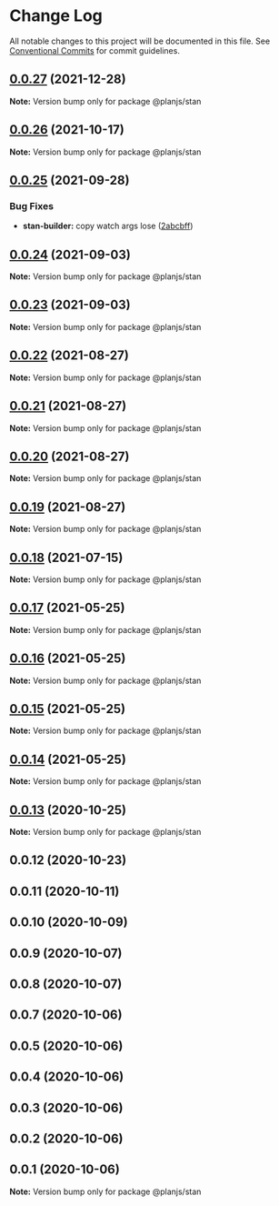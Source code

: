 # Change Log

All notable changes to this project will be documented in this file.
See [Conventional Commits](https://conventionalcommits.org) for commit guidelines.

## [0.0.27](https://github.com/planjs/stan/compare/@planjs/stan@0.0.25...@planjs/stan@0.0.27) (2021-12-28)

**Note:** Version bump only for package @planjs/stan





## [0.0.26](https://github.com/planjs/stan/compare/@planjs/stan@0.0.24...@planjs/stan@0.0.26) (2021-10-17)

**Note:** Version bump only for package @planjs/stan





## [0.0.25](https://github.com/planjs/stan/compare/@planjs/stan@0.0.22...@planjs/stan@0.0.25) (2021-09-28)


### Bug Fixes

* **stan-builder:** copy watch args lose ([2abcbff](https://github.com/planjs/stan/commit/2abcbff6fa53b8995bd728d386dd227fd6288938))





## [0.0.24](https://github.com/planjs/stan/compare/@planjs/stan@0.0.23...@planjs/stan@0.0.24) (2021-09-03)

**Note:** Version bump only for package @planjs/stan





## [0.0.23](https://github.com/planjs/stan/compare/@planjs/stan@0.0.18...@planjs/stan@0.0.23) (2021-09-03)

**Note:** Version bump only for package @planjs/stan





## [0.0.22](https://github.com/planjs/stan/compare/@planjs/stan@0.0.21...@planjs/stan@0.0.22) (2021-08-27)

**Note:** Version bump only for package @planjs/stan





## [0.0.21](https://github.com/planjs/stan/compare/@planjs/stan@0.0.20...@planjs/stan@0.0.21) (2021-08-27)

**Note:** Version bump only for package @planjs/stan





## [0.0.20](https://github.com/planjs/stan/compare/@planjs/stan@0.0.19...@planjs/stan@0.0.20) (2021-08-27)

**Note:** Version bump only for package @planjs/stan





## [0.0.19](https://github.com/planjs/stan/compare/@planjs/stan@0.0.17...@planjs/stan@0.0.19) (2021-08-27)

**Note:** Version bump only for package @planjs/stan





## [0.0.18](https://github.com/planjs/stan/compare/@planjs/stan@0.0.13...@planjs/stan@0.0.18) (2021-07-15)

**Note:** Version bump only for package @planjs/stan





## [0.0.17](https://github.com/planjs/stan/compare/@planjs/stan@0.0.16...@planjs/stan@0.0.17) (2021-05-25)

**Note:** Version bump only for package @planjs/stan





## [0.0.16](https://github.com/planjs/stan/compare/@planjs/stan@0.0.15...@planjs/stan@0.0.16) (2021-05-25)

**Note:** Version bump only for package @planjs/stan





## [0.0.15](https://github.com/planjs/stan/compare/@planjs/stan@0.0.14...@planjs/stan@0.0.15) (2021-05-25)

**Note:** Version bump only for package @planjs/stan





## [0.0.14](https://github.com/planjs/stan/compare/@planjs/stan@0.0.13...@planjs/stan@0.0.14) (2021-05-25)

**Note:** Version bump only for package @planjs/stan





## [0.0.13](https://github.com/planjs/stan/compare/@planjs/stan@0.0.12...@planjs/stan@0.0.13) (2020-10-25)

**Note:** Version bump only for package @planjs/stan





## 0.0.12 (2020-10-23)



## 0.0.11 (2020-10-11)



## 0.0.10 (2020-10-09)



## 0.0.9 (2020-10-07)



## 0.0.8 (2020-10-07)



## 0.0.7 (2020-10-06)



## 0.0.5 (2020-10-06)



## 0.0.4 (2020-10-06)



## 0.0.3 (2020-10-06)



## 0.0.2 (2020-10-06)



## 0.0.1 (2020-10-06)

**Note:** Version bump only for package @planjs/stan
